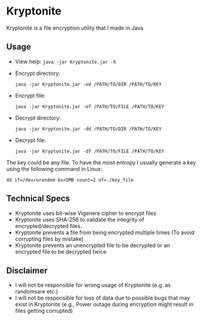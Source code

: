 # Kryptonite
Kryptonite is a file encryption utility that I made in Java

## Usage
- View help:
`java -jar Kryptonite.jar -h`



- Encrypt directory:

     `java -jar Kryptonite.jar -ed /PATH/TO/DIR /PATH/TO/KEY`

- Encrypt file:

     `java -jar Kryptonite.jar -ef /PATH/TO/FILE /PATH/TO/KEY`

- Decrypt directory:

     `java -jar Kryptonite.jar -dd /PATH/TO/DIR /PATH/TO/KEY`

- Decrypt file:

     `java -jar Kryptonite.jar -df /PATH/TO/FILE /PATH/TO/KEY`


The key could be any file. To have the most entropy I usually generate a key using the following command in Linux:

`dd if=/dev/urandom bs=5MB count=1 of=./key_file`


## Technical Specs
- Kryptonite uses bit-wise Vigenere cipher to encrypt files
- Kryptonite uses SHA-256 to validate the integrity of encrypted/decrypted files.
- Kryptonite prevents a file from being encrypted multiple times (To avoid corrupting files by mistake)
- Kryptonite prevents an unencrypted file to be decrypted or an encrypted file to be decrypted twice


## Disclaimer
- I will not be responsible for wrong usage of Kryptonite (e.g. as randomsare etc.)
- I will not be responsible for loss of data due to possible bugs that may exist in Kryptonite (e.g., Power outage during encryption might result in files getting corrupted)
